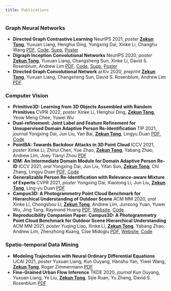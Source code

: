 ```yaml
---
title: Publications
---
```

### Graph Neural Networks
- **Directed Graph Contrastive Learning**
    NeurIPS 2021, *poster*
    <u>**Zekun Tong**</u>, Yuxuan Liang, Henghui Ding, Yongxing Dai, Xinke Li, Changhu Wang 
    [PDF](/attaches/digcl_nips.pdf), [Code](https://github.com/flyingtango/DiGCL), [Supp](/attaches/digcl_supp.pdf), [Poster](/attaches/digcl_poster.pdf)
- **Digraph Inception Convolutional Networks**
    NeurIPS 2020, *poster*
    <u>**Zekun Tong**</u>, Yuxuan Liang, Changsheng Sun, Xinke Li, David S. Rosenblum, Andrew Lim
    [PDF](/attaches/digcn_nips.pdf), [Code](https://github.com/flyingtango/DiGCN), [Supp](/attaches/digcn_supp.pdf), [Poster](/attaches/digcn_poster.pdf)
- **Directed Graph Convolutional Network**
    arXiv 2020, *preprint*
    <u>**Zekun Tong**</u>, Yuxuan Liang, Changsheng Sun, David S. Rosenblum, Andrew Lim
    [PDF](https://arxiv.org/pdf/2004.13970.pdf)

### Computer Vision
- **Primitive3D: Learning from 3D Objects Assembled with Random Primitives**
    CVPR 2022, *poster*
    Xinke Li, Henghui Ding, <u>**Zekun Tong**</u>, Yeow Meng Chee, Yuwei Wu
    <!-- [PDF](https://arxiv.org/pdf/2012.13689.pdf), [Code](https://github.com/SikaStar/Dual-Refinement) -->
- **Dual-refinement: Joint Label and Feature Refinement for Unsupervised Domain Adaptive Person Re-Identification**
    TIP 2021, *journal*
    Yongxing Dai, Jun Liu, Yan Bai, <u>**Zekun Tong**</u>, Lingyu Duan
    [PDF](https://arxiv.org/pdf/2012.13689.pdf), [Code](https://github.com/SikaStar/Dual-Refinement)
- **PointBA: Towards Backdoor Attacks in 3D Point Cloud**
    ICCV 2021, *poster*
    Xinke Li, Zhirui Chen, Yue Zhao, <u>**Zekun Tong**</u>, Yabang Zhao, Andrew Lim, Joey Tianyi Zhou
    [PDF](https://arxiv.org/pdf/2103.16074.pdf)
- **IDM: An Intermediate Domain Module for Domain Adaptive Person Re-ID**
    ICCV 2021, *oral*
    Yongxing Dai, Jun Liu, Yifan Sun, <u>**Zekun Tong**</u>, Chi Zhang, Lingyu Duan
    [PDF](https://arxiv.org/pdf/2108.02413.pdf), [Code](https://github.com/SikaStar/IDM)
- **Generalizable Person Re-identification with Relevance-aware Mixture of Experts**
    CVPR 2021, *poster*
    Yongxing Dai, Xiaotong Li, Jun Liu, <u>**Zekun Tong**</u>, Ling-yu Duan
    [PDF](https://arxiv.org/pdf/2105.09156.pdf)
- **Campus3D: A Photogrammetry Point Cloud Benchmark for Hierarchical Understanding of Outdoor Scene**
    ACM MM 2020, *oral*
    Xinke Li, Chongshou Li, <u>**Zekun Tong**</u>, Andrew Lim, Junsong Yuan, Yuwei Wu, Jing Tang, Raymond Huang
    [PDF](/attaches/CampusNet_MM20.pdf), [Website](https://3d.nus.app), [Code](https://github.com/shinke-li/Campus3D)
- **Reproducibility Companion Paper: Campus3D: A Photogrammetry Point Cloud Benchmark for Outdoor Scene Hierarchical Understanding**
    ACM MM 2021, *poster*
    Yuqing Liao, Xinke Li, <u>**Zekun Tong**</u>, Yabang Zhao, Andrew Lim, Zhenzhong Kuang, Cise Midoglu
    [PDF](https://dl.acm.org/doi/pdf/10.1145/3474085.3477934), [Website](https://3d.nus.app), [Code](https://github.com/Yuqing-Liao/reproduce-campus3d)

### Spatio-temporal Data Mining
- **Modeling Trajectories with Neural Ordinary Differential Equations**
    IJCAI 2021, *poster*
    Yuxuan Liang, Kun Ouyang, Hanshu Yan, Yiwei Wang, <u>**Zekun Tong**</u>, Roger Zimmermann
    [PDF](https://www.ijcai.org/proceedings/2021/0207.pdf)
- **Fine-Grained Urban Flow Inference**
    TKDE 2020, *journal*
    Kun Ouyang, Yuxuan Liang, Ye Liu, <u>**Zekun Tong**</u>, Sijie Ruan, Yu Zheng, David S. Rosenblum
    [PDF](/attaches/TKDE_2020.pdf)
